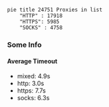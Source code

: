 
```mermaid
pie title 24751 Proxies in list
    "HTTP" : 17918
    "HTTPS": 5985
    "SOCKS" : 4758
```

### Some Info
#### Average Timeout

- mixed: 4.9s
- http: 3.0s
- https: 7.7s
- socks: 6.3s